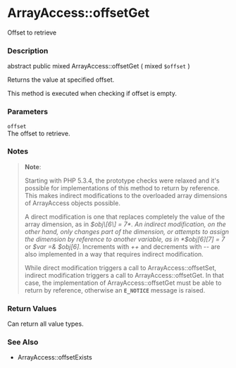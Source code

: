 ArrayAccess::offsetGet
======================

Offset to retrieve

### Description

<span class="modifier">abstract</span> <span
class="modifier">public</span> <span class="type">mixed</span> <span
class="methodname">ArrayAccess::offsetGet</span> ( <span
class="methodparam"><span class="type">mixed</span> `$offset`</span> )

Returns the value at specified offset.

This method is executed when checking if offset is <span
class="function">empty</span>.

### Parameters

`offset`  
The offset to retrieve.

### Notes

> **Note**:
>
> Starting with PHP 5.3.4, the prototype checks were relaxed and it's
> possible for implementations of this method to return by reference.
> This makes indirect modifications to the overloaded array dimensions
> of <span class="classname">ArrayAccess</span> objects possible.
>
> A direct modification is one that replaces completely the value of the
> array dimension, as in *$obj\[6\] = 7*. An indirect modification, on
> the other hand, only changes part of the dimension, or attempts to
> assign the dimension by reference to another variable, as in
> *$obj\[6\]\[7\] = 7* or *$var =& $obj\[6\]*. Increments with *++* and
> decrements with *--* are also implemented in a way that requires
> indirect modification.
>
> While direct modification triggers a call to <span
> class="function">ArrayAccess::offsetSet</span>, indirect modification
> triggers a call to <span
> class="function">ArrayAccess::offsetGet</span>. In that case, the
> implementation of <span class="function">ArrayAccess::offsetGet</span>
> must be able to return by reference, otherwise an **`E_NOTICE`**
> message is raised.

### Return Values

Can return all value types.

### See Also

-   <span class="methodname">ArrayAccess::offsetExists</span>
